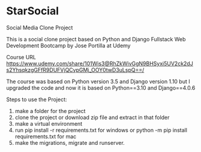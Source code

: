 # StarSocial
Social Media Clone Project

This is a social clone project based on Python and Django Fullstack Web Development Bootcamp by Jose Portilla at Udemy

Course URL
https://www.udemy.com/share/101Wis3@RhZkWivGgN9BHSyxi5UV2ck2dJs2YhsqkzgGFfR9DUFVjQCvpGMj_OOY0twD3uLspQ==/

The course was based on Python version 3.5 and Django version 1.10 but I upgraded the code and now it is based on Python==3.10 and Django==4.0.6

Steps to use the Project:
1) make a folder for the project
2) clone the project or download zip file and extract in that folder
3) make a virtual environment
4) run pip install -r requirements.txt for windows or python -m pip install requirements.txt for mac
5) make the migrations, migrate and runserver.
